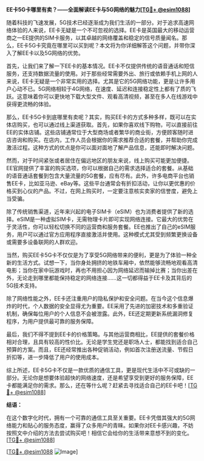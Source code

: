 **EE卡5G卡哪里有卖？——全面解读EE卡与5G网络的魅力[[TG💪+ @esim1088](https://t.me/s/esim1088)]**

随着科技的飞速发展，5G技术已经逐渐成为我们生活的一部分。对于追求高速网络体验的人来说，EE卡无疑是一个不可忽视的选择。EE卡是英国最大的移动运营商之一EE提供的SIM卡服务，以其卓越的网络覆盖和稳定的信号质量闻名。那么，EE卡5G卡究竟在哪里可以买到呢？本文将为你详细解答这个问题，并带你深入了解EE卡以及5G网络的优势。

首先，让我们来了解一下EE卡的基本情况。EE卡不仅提供传统的语音通话和短信服务，还支持数据流量的使用。对于那些经常需要外出、旅行或依赖手机上网的人来说，EE卡无疑是一个非常实用的选择。尤其是它的5G网络功能，更是让许多用户心动不已。5G网络相较于4G网络，在速度、延迟和连接稳定性上都有了质的飞跃。这意味着你可以更快地下载大型文件、观看高清视频，甚至在多人在线游戏中获得更流畅的体验。

那么，EE卡5G卡到底哪里有卖呢？其实，购买EE卡的方式多种多样，既可以在实体店购买，也可以通过线上渠道获取。首先，如果你喜欢线下购物，可以直接前往EE的实体店铺。这些店铺通常位于大型商场或者繁华的商业街，方便顾客随时进店咨询和购买。在店内，工作人员会根据你的需求推荐合适的套餐，并帮助你完成激活过程。这种方式的优点是你可以面对面地了解产品信息，还能即时解决问题。

然而，对于时间紧张或者居住在偏远地区的朋友来说，线上购买可能更加便捷。EE官网提供了丰富的购买选项，你可以根据自己的需求选择适合的套餐。从基础的语音通话套餐到包含大量流量的5G套餐，应有尽有。此外，许多电商平台也销售EE卡，比如亚马逊、eBay等。这些平台通常会有折扣活动，让你以更优惠的价格买到心仪的产品。不过，在网上购买时，一定要注意核实卖家的信誉度，避免上当受骗。

除了传统销售渠道，近年来兴起的电子SIM卡（eSIM）也为消费者提供了新的选择。eSIM是一种虚拟SIM卡，无需物理卡片即可实现网络连接。它最大的优势在于灵活性，你可以轻松切换不同的运营商和服务套餐。EE也推出了自己的eSIM服务，用户可以通过官方应用程序直接激活并使用。这种模式尤其受到频繁更换设备或需要多设备联网的人群欢迎。

当然，购买EE卡5G卡不仅仅是为了享受5G网络带来的便利，更是为了体验一种全新的生活方式。试想一下，当你身处拥挤的地铁车厢中，依然能够流畅地观看高清电影；当你在家中玩游戏时，再也不用担心因为网络延迟而输掉比赛；当你出差在外，无论走到哪里都能保持稳定的网络连接……这一切都得益于EE卡及其背后的5G技术支持。

除了网络性能之外，EE卡还注重用户的隐私保护和安全问题。在当今这个信息爆炸的时代，个人数据的安全显得尤为重要。EE采用了先进的加密技术和多重验证机制，确保每位用户的个人信息不会被泄露。此外，EE还定期更新系统漏洞修复程序，为用户提供最可靠的服务保障。

最后，我们不得不提到EE卡的价格策略。与其他运营商相比，EE提供的套餐价格相对合理，且具有较高的性价比。无论是学生党还是职场人士，都能找到适合自己预算的方案。而且，EE还经常推出各种促销活动，例如首次注册送流量、节假日折扣等，进一步降低了用户的使用成本。

综上所述，EE卡5G卡不仅是一款优质的通信工具，更是现代生活中不可或缺的一部分。无论你是想要体验超快的网络速度，还是希望享受到更好的服务保障，EE卡都能满足你的需求。那么，还在等什么呢？赶紧去寻找适合自己的EE卡吧！[[TG💪+ @esim1088](https://t.me/s/esim1088)]

**结语：**

在这个数字化时代，拥有一个可靠的通信工具至关重要。EE卡凭借其强大的5G网络能力和贴心的服务态度，赢得了众多用户的青睐。如果你对EE卡感兴趣，不妨按照文中介绍的方法去尝试购买吧！相信它会给你的生活带来意想不到的变化。[[TG💪+ @esim1088](https://t.me/s/esim1088)] 

[[TG💪+ @esim1088](https://t.me/s/esim1088) ![Image](https://i.postimg.cc/4NQfJmqS/Snipaste-2025-05-13-00-14-12.png)]
